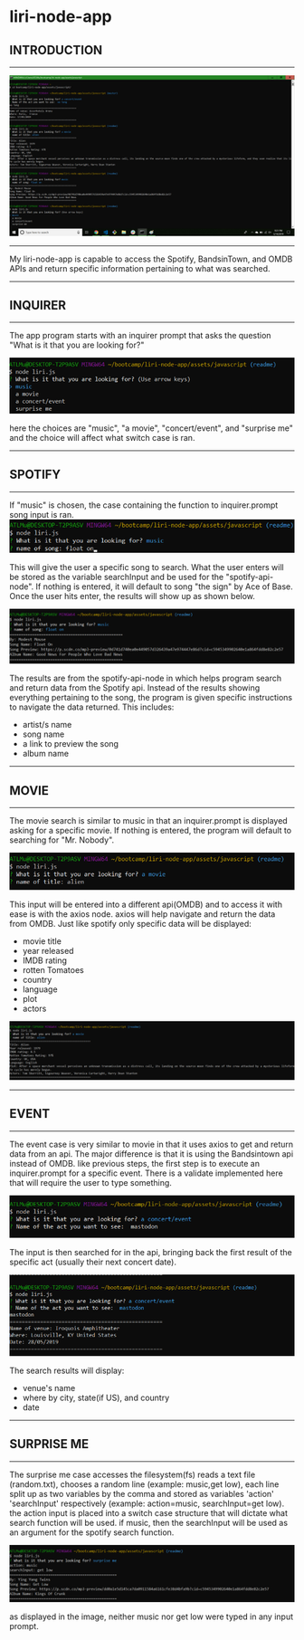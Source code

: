 # liri-node-app

## INTRODUCTION
___

![liriIntroPic](/assets/images/liriNode.png)
___
My liri-node-app is capable to access the Spotify, BandsinTown, and OMDB APIs and return specific information pertaining to what was searched.
___

## INQUIRER
___
The app program starts with an inquirer prompt that asks the question "What is it that you are looking for?"

![liriIntroPic](/assets/images/inquirerPrompt.png)

here the choices are "music", "a movie", "concert/event", and "surprise me" and the choice will affect what switch case is ran. 

____
## SPOTIFY
___

If "music" is chosen, the case containing the function to inquirer.prompt song input is ran. 
![liriIntroPic](/assets/images/musicPrompt.png)

This will give the user a specific song to search. What the user enters will be stored as the variable searchInput and be used for the "spotify-api-node". If nothing is entered, it will default to song "the sign" by Ace of Base. Once the user hits enter, the results will show up as shown below.

![liriIntroPic](/assets/images/musicResults.png)


The results are from the spotify-api-node in which helps program search and return data from the Spotify api. Instead of the results showing everything pertaining to the song, the program is given specific instructions to navigate the data returned. This includes:
 * artist/s name
 * song name
 * a link to preview the song
 * album name

___
## MOVIE
___

The movie search is similar to music in that an inquirer.prompt is displayed asking for a specific movie. If nothing is entered, the program will default to searching for "Mr. Nobody".

![liriIntroPic](/assets/images/moviePrompt.png)

This input will be entered into a different api(OMDB) and to access it with ease is with the axios node. axios will help navigate and return the data from OMDB. Just like spotify only specific data will be displayed:

* movie title
* year released
* IMDB rating
* rotten Tomatoes
* country
* language
* plot
* actors

![liriIntroPic](/assets/images/movieResults.png)

___
## EVENT
___

The event case is very similar to movie in that it uses axios to get and return data from an api. The major difference is that it is using the Bandsintown api instead of OMDB. like previous steps, the first step is to execute an inquirer.prompt for a specific event. There is a validate implemented here that will require the user to type something.

![liriIntroPic](/assets/images/eventPrompt.png)

The input is then searched for in the api, bringing back the first result of the specific act (usually their next concert date). 

![liriIntroPic](/assets/images/eventResults.png)

The search results will display:

* venue's name
* where by city, state(if US), and country
* date 

___
## SURPRISE ME
___
The surprise me case accesses the filesystem(fs) reads a text file (random.txt), chooses a random line (example: music,get low), each line split up as two variables by the comma and stored as variables 'action' 'searchInput' respectively (example: action=music, searchInput=get low).
 the action input is placed into a switch case structure that will dictate what search function will be used. if music, then the searchInput will be used as an argument for the spotify search function.

![liriIntroPic](/assets/images/randomResults.png)

as displayed in the image, neither music nor get low were typed in any input prompt.